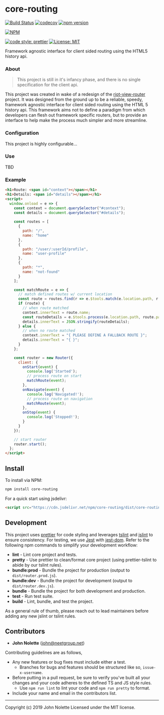# core-routing

[![Build Status](https://img.shields.io/endpoint.svg?url=https%3A%2F%2Factions-badge.atrox.dev%2Fneetjn%2Fcore-routing%2Fbadge&style=flat)](https://actions-badge.atrox.dev/neetjn/core-routing/goto)
[![codecov](https://codecov.io/gh/neetjn/core-routing/branch/master/graph/badge.svg)](https://codecov.io/gh/neetjn/core-routing)
[![npm version](https://badge.fury.io/js/core-routing.svg)](https://badge.fury.io/js/core-routing)

[![NPM](https://nodei.co/npm/core-routing.png)](https://nodei.co/npm/core-routing/)

[![code style: prettier](https://img.shields.io/badge/code_style-prettier-ff69b4.svg)](https://github.com/prettier/prettier)
[![License: MIT](https://img.shields.io/badge/License-MIT-blue.svg)](LICENSE)

Framework agnostic interface for client sided routing using the HTML5 history api.

### About

> This project is still in it's infancy phase, and there is no single specification for the client api.

This project was created in wake of a redesign of the [riot-view-router](https://github.com/neetjn/riot-view-router) project. It was designed from the ground up to be a reliable, speedy, framework agnostic interface for client sided routing using the HTML 5 history api. This framework aims not to define a paradigm from which developers can flesh out framework specific routers, but to provide an interface to help make the process much simpler and more streamline.

### Configuration

This project is highly configurable...

### Use

TBD

### Example

```html
<h1>Route: <span id="context"></span></h1>
<h1>Details: <span id="details"></span></h1>
<script>
  window.onload = e => {
    const context = document.querySelector("#context");
    const details = document.querySelector("#details");
    
    const routes = [
      {
        path: "/",
        name: "home"
      },
      {
        path: "/user/:userId/profile",
        name: "user-profile"
      },
      {
        path: "*",
        name: "not-found"
      }
    ];

    const matchRoute = e => {
      // match defined routes w/ current location
      const route = routes.find(r => e.$tools.match(e.location.path, r.path));
      if (route) {
        // when route matched
        context.innerText = route.name;
        const routeDetails = e.$tools.process(e.location.path, route.path);
        details.innerText = JSON.stringify(routeDetails);
      } else {
        // when no route matched
        context.innerText = "{ PLEASE DEFINE A FALLBACK ROUTE }";
        details.innerText = "{ }";
      }
    };

    const router = new Router({
      client: {
        onStart(event) {
          console.log('Started');
          // process route on start
          matchRoute(event);
        },
        onNavigate(event) {
          console.log('Navigated!');
          // process route on navigation
          matchRoute(event);
        },
        onStop(event) {
          console.log('Stopped!');
        }
      }
    });

    // start router
    router.start();
  };
</script>
```

## Install

To install via NPM:
```sh
npm install core-routing
```
For a quick start using jsdelivr:
```html
<script src="https://cdn.jsdelivr.net/npm/core-routing/dist/core-routing.prod.js"></script>
```

## Development

This project uses [prettier]() for code styling and leverages [tslint]() and [jslint]() to ensure consistency. For testing, we use [Jest]() with [jest-dom](). Refer to the following npm commands to simplify your development workflow:

* **lint** - Lint core project and tests.
* **pretty** - Use prettier to clean/format core project (using prettier-tslint to abide by our tslint rules).
* **bundle:prod** - Bundle the project for production (output to `dist/router.prod.js`).
* **bundle:dev** - Bundle the project for development (output to `dist/router.dev.js`).
* **bundle** - Bundle the project for both development and production.
* **test** - Run test suite.
* **build** - Lint, bundle, and test the project.

As a general rule of thumb, please reach out to lead maintainers before adding any new jslint or tslint rules.

## Contributors

* **John Nolette** (john@neetgroup.net)

Contributing guidelines are as follows,

* Any new features or bug fixes must include either a test.
  * Branches for bugs and features should be structured like so, `issue-x-username`.
* Before putting in a pull request, be sure to verify you've built all your changes and your code adheres to the defined TS and JS style rules.
  * Use `npm run lint` to lint your code and `npm run pretty` to format.
* Include your name and email in the contributors list.

---

Copyright (c) 2019 John Nolette Licensed under the MIT license.
